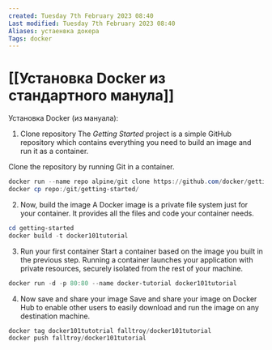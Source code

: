```yaml
---
created: Tuesday 7th February 2023 08:40
Last modified: Tuesday 7th February 2023 08:40
Aliases: устаенвка докера
Tags: docker
---
```


# [[Установка Docker из стандартного манула]]

Установка Docker (из мануала):
1) Clone repository
The _Getting Started_ project is a simple GitHub repository which contains everything you need to build an image and run it as a container.

Clone the repository by running Git in a container.
```powershell
docker run --name repo alpine/git clone https://github.com/docker/getting-started.git
docker cp repo:/git/getting-started/
```
2) Now, build the image
A Docker image is a private file system just for your container. It provides all the files and code your container needs.
```powershell
cd getting-started
docker build -t docker101tutorial
```
3) Run your first container
Start a container based on the image you built in the previous step. Running a container launches your application with private resources, securely isolated from the rest of your machine.
```powershell
docker run -d -p 80:80 --name docker-tutorial docker101tutorial
```
4) Now save and share your image
Save and share your image on Docker Hub to enable other users to easily download and run the image on any destination machine.
```powershell
docker tag docker101tutotrial falltroy/docker101tutorial
docker push falltroy/docker101tutorial
```

